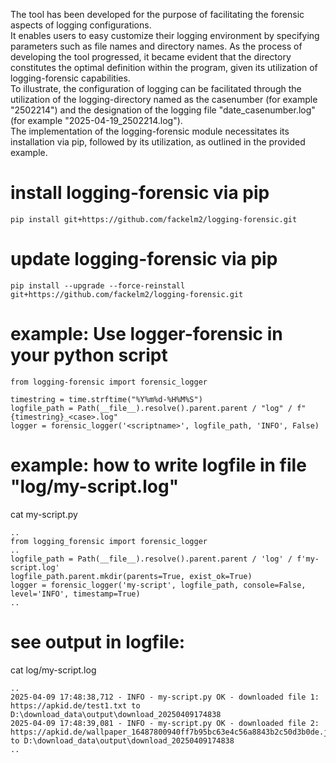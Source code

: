 The tool has been developed for the purpose of facilitating the forensic aspects of logging configurations. 
<br>
It enables users to easy customize their logging environment by specifying 
parameters such as file names and directory names.
As the process of developing the tool progressed, it became evident that the directory 
constitutes the optimal definition within the program, given its utilization of 
logging-forensic capabilities.
<br>
To illustrate, the configuration of logging can be facilitated through the utilization of the 
logging-directory named as the casenumber (for example "2502214") 
and the designation of the logging file "date_casenumber.log" (for example "2025-04-19_2502214.log").
<br>
The implementation of the logging-forensic module necessitates its installation via pip, 
followed by its utilization, as outlined in the provided example.

# install logging-forensic via pip
````
pip install git+https://github.com/fackelm2/logging-forensic.git
````

# update logging-forensic via pip
````
pip install --upgrade --force-reinstall git+https://github.com/fackelm2/logging-forensic.git
````

# example: Use logger-forensic in your python script
````
from logging-forensic import forensic_logger

timestring = time.strftime("%Y%m%d-%H%M%S")
logfile_path = Path(__file__).resolve().parent.parent / "log" / f"{timestring}_<case>.log"
logger = forensic_logger('<scriptname>', logfile_path, 'INFO', False)
````

# example: how to write logfile in file "log/my-script.log"
cat my-script.py
````
..
from logging_forensic import forensic_logger
..
logfile_path = Path(__file__).resolve().parent.parent / 'log' / f'my-script.log'
logfile_path.parent.mkdir(parents=True, exist_ok=True)
logger = forensic_logger('my-script', logfile_path, console=False, level='INFO', timestamp=True)
..
````
# see output in logfile:
cat log/my-script.log
````
..
2025-04-09 17:48:38,712 - INFO - my-script.py OK - downloaded file 1: https://apkid.de/test1.txt to D:\download_data\output\download_20250409174838
2025-04-09 17:48:39,081 - INFO - my-script.py OK - downloaded file 2: https://apkid.de/wallpaper_16487800940ff7b95bc63e4c56a8843b2c50d3b0de.jpeg to D:\download_data\output\download_20250409174838
..
````
